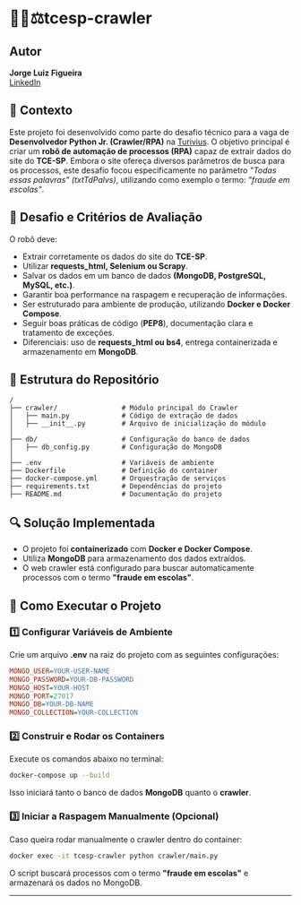 # 👨‍💻⚖️tcesp-crawler

## Autor
**Jorge Luiz Figueira**  
[LinkedIn](https://www.linkedin.com/in/jorgeluizfigueira/)

## 📌 Contexto
Este projeto foi desenvolvido como parte do desafio técnico para a vaga de **Desenvolvedor Python Jr. (Crawler/RPA)** na [Turivius](https://turivius.com/). O objetivo principal é criar um **robô de automação de processos (RPA)** capaz de extrair dados do site do **TCE-SP**. Embora o site ofereça diversos parâmetros de busca para os processos, este desafio focou especificamente no parâmetro *"Todas essas palavras" (txtTdPalvs)*, utilizando como exemplo o termo: *"fraude em escolas"*. 

## 📜 Desafio e Critérios de Avaliação
O robô deve:
- Extrair corretamente os dados do site do **TCE-SP**.
- Utilizar **requests_html, Selenium ou Scrapy**.
- Salvar os dados em um banco de dados **(MongoDB, PostgreSQL, MySQL, etc.)**.
- Garantir boa performance na raspagem e recuperação de informações.
- Ser estruturado para ambiente de produção, utilizando **Docker e Docker Compose**.
- Seguir boas práticas de código (**PEP8**), documentação clara e tratamento de exceções.
- Diferenciais: uso de **requests_html ou bs4**, entrega containerizada e armazenamento em **MongoDB**.

## 📂 Estrutura do Repositório
```
/
├── crawler/                # Módulo principal do Crawler
│   ├── main.py             # Código de extração de dados
│   ├── __init__.py         # Arquivo de inicialização do módulo
│
├── db/                     # Configuração do banco de dados
│   ├── db_config.py        # Configuração do MongoDB
│
├── .env                    # Variáveis de ambiente
├── Dockerfile              # Definição do container
├── docker-compose.yml      # Orquestração de serviços
├── requirements.txt        # Dependências do projeto
├── README.md               # Documentação do projeto
```

## 🔍 Solução Implementada
- O projeto foi **containerizado** com **Docker e Docker Compose**.
- Utiliza **MongoDB** para armazenamento dos dados extraídos.
- O web crawler está configurado para buscar automaticamente processos com o termo **"fraude em escolas"**.

## 🚀 Como Executar o Projeto

### 1️⃣ Configurar Variáveis de Ambiente
Crie um arquivo **.env** na raiz do projeto com as seguintes configurações:

```ini
MONGO_USER=YOUR-USER-NAME
MONGO_PASSWORD=YOUR-DB-PASSWORD
MONGO_HOST=YOUR-HOST
MONGO_PORT=27017
MONGO_DB=YOUR-DB-NAME
MONGO_COLLECTION=YOUR-COLLECTION
```

### 2️⃣ Construir e Rodar os Containers
Execute os comandos abaixo no terminal:

```sh
docker-compose up --build
```
Isso iniciará tanto o banco de dados **MongoDB** quanto o **crawler**.

### 3️⃣ Iniciar a Raspagem Manualmente (Opcional)
Caso queira rodar manualmente o crawler dentro do container:

```sh
docker exec -it tcesp-crawler python crawler/main.py
```

O script buscará processos com o termo **"fraude em escolas"** e armazenará os dados no MongoDB.

---
